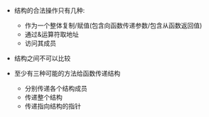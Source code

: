 + 结构的合法操作只有几种:
    + 作为一个整体复制/赋值(包含向函数传递参数/包含从函数返回值)
    + 通过&运算符取地址
    + 访问其成员

+ 结构之间不可以比较

+ 至少有三种可能的方法给函数传递结构
    + 分别传递各个结构成员
    + 传递整个结构
    + 传递指向结构的指针


